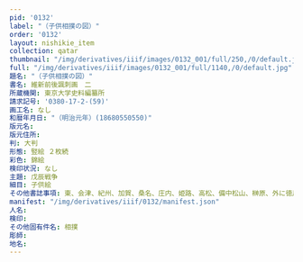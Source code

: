 ```yaml
---
pid: '0132'
label: "（子供相撲の図）"
order: '0132'
layout: nishikie_item
collection: qatar
thumbnail: "/img/derivatives/iiif/images/0132_001/full/250,/0/default.jpg"
full: "/img/derivatives/iiif/images/0132_001/full/1140,/0/default.jpg"
題名: "（子供相撲の図）"
書名: 維新前後諷刺画　二
所蔵機関: 東京大学史料編纂所
請求記号: '0380-17-2-(59)'
画工名: なし
和暦年月日: "（明治元年）(18680550550)"
版元名: 
版元住所: 
判: 大判
形態: 竪絵 ２枚続
彩色: 錦絵
検印状況: なし
主題: 戊辰戦争
細目: 子供絵
その他書誌事項: 東、会津、紀州、加賀、桑名、庄内、姫路、高松、備中松山、榊原、外に徳川慶喜、行司、仙台、西、薩摩、長州、土佐、藤堂、彦根、大村、芸州、大垣、行司、尾張、外に、土佐
manifest: "/img/derivatives/iiif/0132/manifest.json"
人名: 
検印: 
その他固有件名: 相撲
彫師: 
地名: 
---
```

